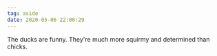 ```yaml
---
tag: aside
date: 2020-05-06 22:00:29
---
```

The ducks are funny. They're much more squirmy and determined than chicks. 